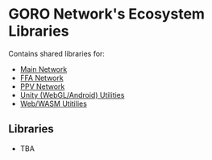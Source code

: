 # GORO Network's Ecosystem Libraries

Contains shared libraries for:

- [Main Network](https://github.com/goro-network/mainnet)
- [FFA Network](https://github.com/goro-network/subnet-ffa)
- [PPV Network](https://github.com/goro-network/subnet-ppv)
- [Unity (WebGL/Android) Utilities](https://github.com/goro-network/unity-utilities)
- [Web/WASM Utitilies](github.com/goro-network/web-utilities)

## Libraries

- TBA
